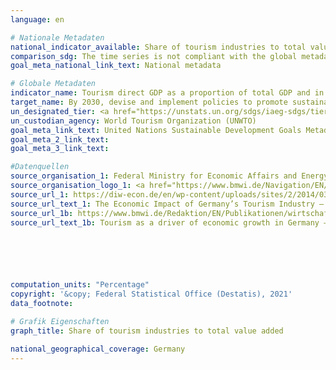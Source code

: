 ```yaml
---
language: en    

# Nationale Metadaten    
national_indicator_available: Share of tourism industries to total value added    
comparison_sdg: The time series is not compliant with the global metadata, but provides additional information.    
goal_meta_national_link_text: National metadata    

# Globale Metadaten    
indicator_name: Tourism direct GDP as a proportion of total GDP and in growth rate    
target_name: By 2030, devise and implement policies to promote sustainable tourism that creates jobs and promotes local culture and products    
un_designated_tier: <a href="https://unstats.un.org/sdgs/iaeg-sdgs/tier-classification/" title="Click here for more information on the UN tier classification.">Tier II</a>    
un_custodian_agency: World Tourism Organization (UNWTO)    
goal_meta_link_text: United Nations Sustainable Development Goals Metadata    
goal_meta_2_link_text:     
goal_meta_3_link_text:     

#Datenquellen
source_organisation_1: Federal Ministry for Economic Affairs and Energy
source_organisation_logo_1: <a href="https://www.bmwi.de/Navigation/EN/Home/home.html"><img src="https://g205sdgs.github.io/sdg-indicators/public/OrgImgEn/bmwi.png" alt="Logo bmwi" style="height:60px; width:148px" /></a>
source_url_1: https://diw-econ.de/en/wp-content/uploads/sites/2/2014/03/the-economic-impact-of-germanys-tourism-industry.pdf
source_url_text_1: The Economic Impact of Germany’s Tourism Industry – Key figures from a high-revenue, cross-sectoral industry (data from 2010)
source_url_1b: https://www.bmwi.de/Redaktion/EN/Publikationen/wirtschaftsfaktor-tourismus-in-deutschland-lang.pdf
source_url_text_1b: Tourism as a driver of economic growth in Germany – Key indicators for a cross-cutting industry (data from 2015)





    
computation_units: "Percentage"    
copyright: '&copy; Federal Statistical Office (Destatis), 2021'    
data_footnote:     

# Grafik Eigenschaften    
graph_title: Share of tourism industries to total value added    

national_geographical_coverage: Germany    
---
```


<span></span>